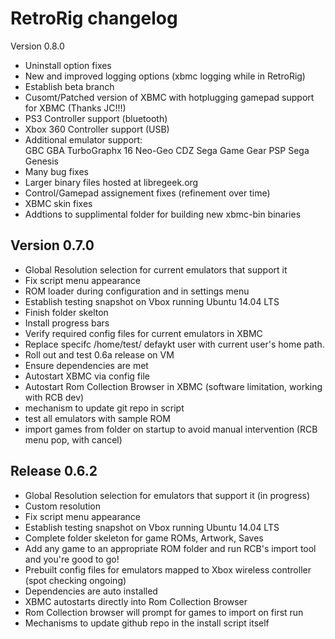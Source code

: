 RetroRig changelog
============================

Version 0.8.0

* Uninstall option fixes
* New and improved logging options (xbmc logging while in RetroRig)
* Establish beta branch
* Cusomt/Patched version of XBMC with hotplugging gamepad support for XBMC (Thanks JC!!!)
* PS3 Controller support (bluetooth)
* Xbox 360 Controller support (USB)
* Additional emulator support:    
  GBC
  GBA
  TurboGraphx 16
  Neo-Geo CDZ
  Sega Game Gear
  PSP
  Sega Genesis
* Many bug fixes
* Larger binary files hosted at libregeek.org
* Control/Gamepad assignement fixes (refinement over time)
* XBMC skin fixes
* Addtions to supplimental folder for building new xbmc-bin binaries

Version 0.7.0
-------------

- Global Resolution selection for current emulators that support it  
- Fix script menu appearance  
- ROM loader during configuration and in settings menu  
- Establish testing snapshot on Vbox running Ubuntu 14.04 LTS  
- Finish folder skelton  
- Install progress bars  
- Verify required config files for current emulators in XBMC  
- Replace specifc /home/test/ defaykt user with current user's home path.  
- Roll out and test 0.6a release on VM  
- Ensure dependencies are met  
- Autostart XBMC via config file  
- Autostart Rom Collection Browser in XBMC (software limitation, working with RCB dev)  
- mechanism to update git repo in script  
- test all emulators with sample ROM  
- import games from folder on startup to avoid manual intervention (RCB menu pop, with cancel)  


Release 0.6.2
-------------

- Global Resolution selection for emulators that support it (in progress)
- Custom resolution
- Fix script menu appearance
- Establish testing snapshot on Vbox running Ubuntu 14.04 LTS
- Complete folder skeleton for game ROMs, Artwork, Saves
- Add any game to an appropriate ROM folder and run RCB's import tool and you're good to go!
- Prebuilt config files for emulators mapped to Xbox wireless controller (spot checking ongoing)
- Dependencies are auto installed
- XBMC autostarts directly into Rom Collection Browser
- Rom Collection browser will prompt for games to import on first run
- Mechanisms to update github repo in the install script itself
